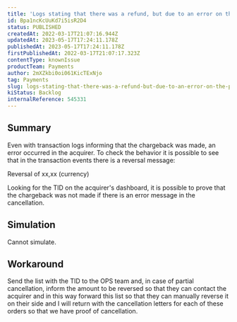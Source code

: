 ```yaml
---
title: 'Logs stating that there was a refund, but due to an error on the part of the acquirer, the reversal does not actually occur'
id: Bpa1ncKcUuKd7i5isR2D4
status: PUBLISHED
createdAt: 2022-03-17T21:07:16.944Z
updatedAt: 2023-05-17T17:24:11.178Z
publishedAt: 2023-05-17T17:24:11.178Z
firstPublishedAt: 2022-03-17T21:07:17.323Z
contentType: knownIssue
productTeam: Payments
author: 2mXZkbi0oi061KicTExNjo
tag: Payments
slug: logs-stating-that-there-was-a-refund-but-due-to-an-error-on-the-part-of-the-acquirer-the-reversal-does-not-actually-occur
kiStatus: Backlog
internalReference: 545331
---
```


## Summary


Even with transaction logs informing that the chargeback was made, an error occurred in the acquirer.
To check the behavior it is possible to see that in the transaction events there is a reversal message:

Reversal of xx,xx (currency)

Looking for the TID on the acquirer's dashboard, it is possible to prove that the chargeback was not made if there is an error message in the cancellation.




## Simulation


Cannot simulate.



## Workaround


Send the list with the TID to the OPS team and, in case of partial cancellation, inform the amount to be reversed so that they can contact the acquirer and in this way forward this list so that they can manually reverse it on their side and I will return with the cancellation letters for each of these orders so that we have proof of cancellation.

